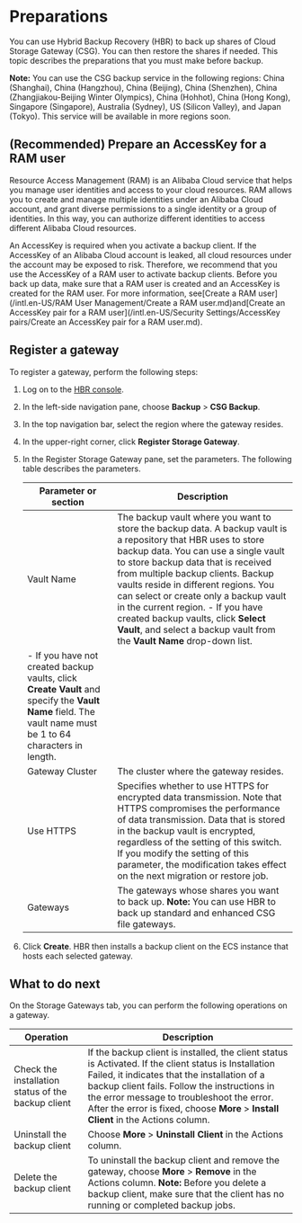 # Preparations

You can use Hybrid Backup Recovery \(HBR\) to back up shares of Cloud Storage Gateway \(CSG\). You can then restore the shares if needed. This topic describes the preparations that you must make before backup.

**Note:** You can use the CSG backup service in the following regions: China \(Shanghai\), China \(Hangzhou\), China \(Beijing\), China \(Shenzhen\), China \(Zhangjiakou-Beijing Winter Olympics\), China \(Hohhot\), China \(Hong Kong\), Singapore \(Singapore\), Australia \(Sydney\), US \(Silicon Valley\), and Japan \(Tokyo\). This service will be available in more regions soon.

## \(Recommended\) Prepare an AccessKey for a RAM user

Resource Access Management \(RAM\) is an Alibaba Cloud service that helps you manage user identities and access to your cloud resources. RAM allows you to create and manage multiple identities under an Alibaba Cloud account, and grant diverse permissions to a single identity or a group of identities. In this way, you can authorize different identities to access different Alibaba Cloud resources.

An AccessKey is required when you activate a backup client. If the AccessKey of an Alibaba Cloud account is leaked, all cloud resources under the account may be exposed to risk. Therefore, we recommend that you use the AccessKey of a RAM user to activate backup clients. Before you back up data, make sure that a RAM user is created and an AccessKey is created for the RAM user. For more information, see[Create a RAM user](/intl.en-US/RAM User Management/Create a RAM user.md)and[Create an AccessKey pair for a RAM user](/intl.en-US/Security Settings/AccessKey pairs/Create an AccessKey pair for a RAM user.md).

## Register a gateway

To register a gateway, perform the following steps:

1.  Log on to the [HBR console](https://hbr.console.aliyun.com).

2.  In the left-side navigation pane, choose **Backup** \> **CSG Backup**.

3.  In the top navigation bar, select the region where the gateway resides.

4.  In the upper-right corner, click **Register Storage Gateway**.

5.  In the Register Storage Gateway pane, set the parameters. The following table describes the parameters.

    |Parameter or section|Description|
    |--------------------|-----------|
    |Vault Name|The backup vault where you want to store the backup data. A backup vault is a repository that HBR uses to store backup data. You can use a single vault to store backup data that is received from multiple backup clients. Backup vaults reside in different regions. You can select or create only a backup vault in the current region.     -   If you have created backup vaults, click **Select Vault**, and select a backup vault from the **Vault Name** drop-down list.
    -   If you have not created backup vaults, click **Create Vault** and specify the **Vault Name** field. The vault name must be 1 to 64 characters in length. |
    |Gateway Cluster|The cluster where the gateway resides.|
    |Use HTTPS|Specifies whether to use HTTPS for encrypted data transmission. Note that HTTPS compromises the performance of data transmission. Data that is stored in the backup vault is encrypted, regardless of the setting of this switch. If you modify the setting of this parameter, the modification takes effect on the next migration or restore job.|
    |Gateways|The gateways whose shares you want to back up. **Note:** You can use HBR to back up standard and enhanced CSG file gateways. |

6.  Click **Create**. HBR then installs a backup client on the ECS instance that hosts each selected gateway.


## What to do next

On the Storage Gateways tab, you can perform the following operations on a gateway.

|Operation|Description|
|---------|-----------|
|Check the installation status of the backup client|If the backup client is installed, the client status is Activated. If the client status is Installation Failed, it indicates that the installation of a backup client fails. Follow the instructions in the error message to troubleshoot the error. After the error is fixed, choose **More** \> **Install Client** in the Actions column. |
|Uninstall the backup client|Choose **More** \> **Uninstall Client** in the Actions column.|
|Delete the backup client|To uninstall the backup client and remove the gateway, choose **More** \> **Remove** in the Actions column. **Note:** Before you delete a backup client, make sure that the client has no running or completed backup jobs. |

